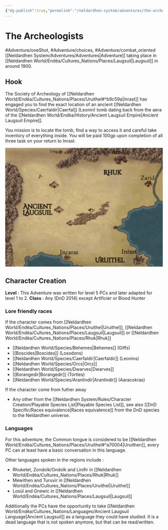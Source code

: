 ```yaml
---
{"dg-publish":true,"permalink":"/neldardhen-system/adventures/the-archeologists/"}
---
```



# The Archeologists
#Adventure/oneShot, #Adventure/choices, #Adventure/combat_oriented 
[[Neldardhen System/Adventures/Adventures\|Adventure]] taking place in [[Neldardhen World/Endëa/Cultures_Nations/Places/Laugsuil\|Laugsuil]] in around 1900.

## Hook
The Society of Archeology of [[Neldardhen World/Endëa/Cultures_Nations/Places/Uruithel#^b9c59a\|Inrast]] has engaged you to find the exact location of an ancient [[Neldardhen World/Species/Caerfaldir\|Caerfal]] (Leonin) tomb dating back from the aera of the [[Neldardhen World/Endëa/History/Ancient Laugsuil Empire\|Ancient Laugsuil Empire]].

You mission is to locate the tomb, find a way to access it and careful take inventory of everything inside. 
You will be paid 100gp upon completion of all three task on your return to Inrast.

![Laugsuil-map.jpg|400](/img/user/Laugsuil-map.jpg)

## Character Creation
**Level** : This Adventure was written for level 5 PCs and later adapted for level 1 to 2.
**Class** : Any (DnD 2014) except Artificier or Blood Hunter
### Lore friendly races
If the character comes from [[Neldardhen World/Endëa/Cultures_Nations/Places/Uruithel\|Uruithel]], [[Neldardhen World/Endëa/Cultures_Nations/Places/Laugsuil\|Laugsuil]] or [[Neldardhen World/Endëa/Cultures_Nations/Places/Rhuk\|Rhuk]]
- [[Neldardhen World/Species/Behemes\|Behemes]] (Giffs)
- [[Boscides\|Boscides]] (Loxodons)
- [[Neldardhen World/Species/Caerfaldir\|Caerfaldir]] (Leonins)
- [[Neldardhen World/Species/Orcs\|Orcs]]
- [[Neldardhen World/Species/Dwarves\|Dwarves]]
- [[Borangedir\|Borangedir]] (Tortles)
- [[Neldardhen World/Species/Aranlindir\|Aranlindir]] (Aaracokras)

If the character come from futher away
- Any other from the [[Neldardhen System/Rules/Character Creation/Playable Species List\|Playable Species List]], see also [[DnD Specific/Races equivalence\|Races equivalence]] from the DnD species to the Neldardhen universe.

### Languages
For this adventure, the Common tongue is considered to be [[Neldardhen World/Endëa/Cultures_Nations/Places/Uruithel#^a70004\|Uruithen]], every PC can at least have a basic conversation in this language.

Other languages spoken in the regions include :
- Rhuketet, Zondolk/Ondolk and Linifir in [[Neldardhen World/Endëa/Cultures_Nations/Places/Rhuk\|Rhuk]]
- Mewithen and Turuvir in [[Neldardhen World/Endëa/Cultures_Nations/Places/Uruithel\|Uruithel]]
- Losùl and Gnewic in [[Neldardhen World/Endëa/Cultures_Nations/Places/Laugsuil\|Laugsuil]]

Additionally the PCs have the opportunity to take [[Neldardhen World/Endëa/Cultures_Nations/Languages/Ancient Laugsuil Language\|Ancient Laugsuil]] as a language they could have studied. It is a dead language that is not spoken anymore, but that can be read/written.
